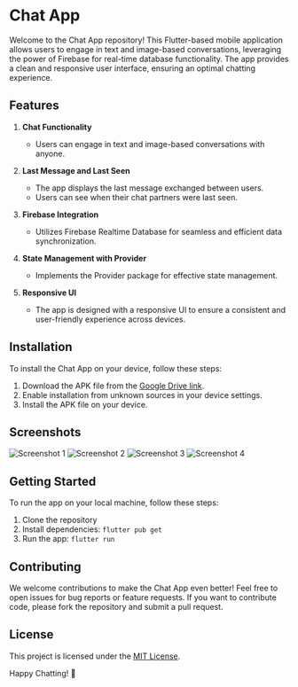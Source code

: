 # Chat App

Welcome to the Chat App repository! This Flutter-based mobile application allows users to engage in text and image-based conversations, leveraging the power of Firebase for real-time database functionality. The app provides a clean and responsive user interface, ensuring an optimal chatting experience.

## Features

1. **Chat Functionality**
   - Users can engage in text and image-based conversations with anyone.
  
2. **Last Message and Last Seen**
   - The app displays the last message exchanged between users.
   - Users can see when their chat partners were last seen.

3. **Firebase Integration**
   - Utilizes Firebase Realtime Database for seamless and efficient data synchronization.
  
4. **State Management with Provider**
   - Implements the Provider package for effective state management.
  
5. **Responsive UI**
   - The app is designed with a responsive UI to ensure a consistent and user-friendly experience across devices.

## Installation

To install the Chat App on your device, follow these steps:

1. Download the APK file from the [Google Drive link](<insert_google_drive_link_here>).
2. Enable installation from unknown sources in your device settings.
3. Install the APK file on your device.

## Screenshots

![Screenshot 1](https://i.imgur.com/HBJWwAn.jpg)
![Screenshot 2](https://imgur.com/Fpe5e3h)
![Screenshot 3](https://imgur.com/uAk7JZf)
![Screenshot 4](https://imgur.com/HBJWwAn)

## Getting Started

To run the app on your local machine, follow these steps:

1. Clone the repository
2. Install dependencies: `flutter pub get`
3. Run the app: `flutter run`

## Contributing

We welcome contributions to make the Chat App even better! Feel free to open issues for bug reports or feature requests. If you want to contribute code, please fork the repository and submit a pull request.

## License

This project is licensed under the [MIT License](LICENSE).

Happy Chatting! 🚀
